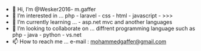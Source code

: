 - 👋 Hi, I’m @Wesker2016- m.gaffer
- 👀 I’m interested in ... php - laravel - css - html - javascript - >>> 
- 🌱 I’m currently learning ... - asp.net mvc and another languages 
- 💞️ I’m looking to collaborate on ... diffrent programming language such as php - java - python - vs.net
- 📫 How to reach me ... e-mail : mohammedgaffer@gmail.com 

<!---
Wesker2016/Wesker2016 is a ✨ special ✨ repository because its `README.md` (this file) appears on your GitHub profile.
You can click the Preview link to take a look at your changes.
--->
